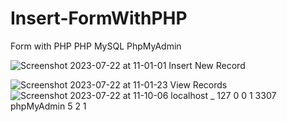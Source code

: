 # Insert-FormWithPHP
Form with PHP
PHP
MySQL
PhpMyAdmin

![Screenshot 2023-07-22 at 11-01-01 Insert New Record](https://github.com/andreidanutmihai85/Insert-FormWithPHP/assets/138859815/80396685-3377-4597-80b3-46bfd6481d29)

![Screenshot 2023-07-22 at 11-01-23 View Records](https://github.com/andreidanutmihai85/Insert-FormWithPHP/assets/138859815/e0d164ba-e0ec-428b-a934-310daa8ec33b)
![Screenshot 2023-07-22 at 11-10-06 localhost _ 127 0 0 1 3307 phpMyAdmin 5 2 1](https://github.com/andreidanutmihai85/Insert-FormWithPHP/assets/138859815/d54392ae-7dbf-486c-8804-37094984cb4a)

